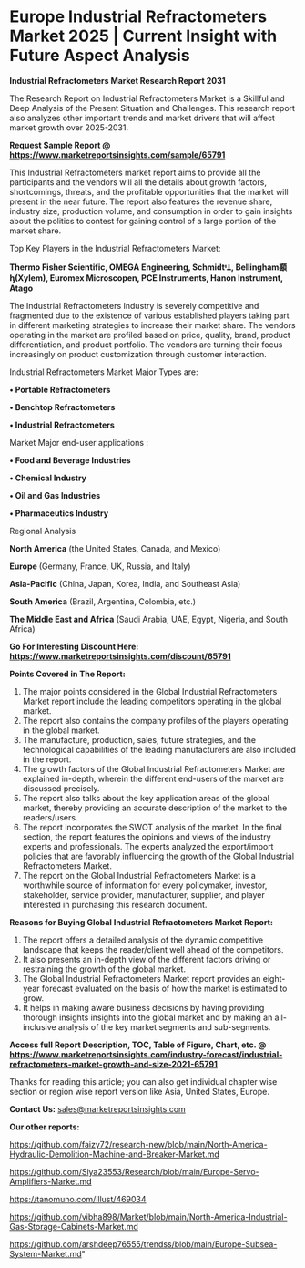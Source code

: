 # Europe Industrial Refractometers Market 2025 | Current Insight with Future Aspect Analysis

<strong>Industrial Refractometers Market Research Report 2031</strong>

The Research Report on Industrial Refractometers Market is a Skillful and Deep Analysis of the Present Situation and Challenges. This research report also analyzes other important trends and market drivers that will affect market growth over 2025-2031.

<strong>Request Sample Report @ <a href=https://www.marketreportsinsights.com/sample/65791>https://www.marketreportsinsights.com/sample/65791</a></strong>

This Industrial Refractometers market report aims to provide all the participants and the vendors will all the details about growth factors, shortcomings, threats, and the profitable opportunities that the market will present in the near future. The report also features the revenue share, industry size, production volume, and consumption in order to gain insights about the politics to contest for gaining control of a large portion of the market share.

Top Key Players in the Industrial Refractometers Market:

<strong>Thermo Fisher Scientific, OMEGA Engineering, SchmidtᶧꞱ, Bellingham䫖ꞕ(Xylem), Euromex Microscopen, PCE Instruments, Hanon Instrument, Atago</strong>

The Industrial Refractometers Industry is severely competitive and fragmented due to the existence of various established players taking part in different marketing strategies to increase their market share. The vendors operating in the market are profiled based on price, quality, brand, product differentiation, and product portfolio. The vendors are turning their focus increasingly on product customization through customer interaction.

Industrial Refractometers Market Major Types are:

<strong>• Portable Refractometers

• Benchtop Refractometers

• Industrial Refractometers</strong>

Market Major end-user applications :

<strong>• Food and Beverage Industries

• Chemical Industry

• Oil and Gas Industries

• Pharmaceutics Industry</strong>

Regional Analysis

</u><strong><b>North America</b></strong> (the United States, Canada, and Mexico)

<strong><b>Europe </b></strong>(Germany, France, UK, Russia, and Italy)

<strong><b>Asia-Pacific</b></strong> (China, Japan, Korea, India, and Southeast Asia)

<strong><b>South America</b></strong> (Brazil, Argentina, Colombia, etc.)

<strong><b>The Middle East and Africa</b></strong> (Saudi Arabia, UAE, Egypt, Nigeria, and South Africa)

<strong>Go For Interesting Discount Here: <a href=https://www.marketreportsinsights.com/discount/65791>https://www.marketreportsinsights.com/discount/65791</a></strong>

<strong>Points Covered in The Report:</strong>
<ol>
  <li>The major points considered in the Global Industrial Refractometers Market report include the leading competitors operating in the global market.</li>
  <li>The report also contains the company profiles of the players operating in the global market.</li>
  <li>The manufacture, production, sales, future strategies, and the technological capabilities of the leading manufacturers are also included in the report.</li>
  <li>The growth factors of the Global Industrial Refractometers Market are explained in-depth, wherein the different end-users of the market are discussed precisely.</li>
  <li>The report also talks about the key application areas of the global market, thereby providing an accurate description of the market to the readers/users.</li>
  <li>The report incorporates the SWOT analysis of the market. In the final section, the report features the opinions and views of the industry experts and professionals. The experts analyzed the export/import policies that are favorably influencing the growth of the Global Industrial Refractometers Market.</li>
  <li>The report on the Global Industrial Refractometers Market is a worthwhile source of information for every policymaker, investor, stakeholder, service provider, manufacturer, supplier, and player interested in purchasing this research document.</li>
</ol>
<strong>Reasons for Buying Global Industrial Refractometers Market Report:</strong>

<ol>
  <li>The report offers a detailed analysis of the dynamic competitive landscape that keeps the reader/client well ahead of the competitors.</li>
  <li>It also presents an in-depth view of the different factors driving or restraining the growth of the global market.</li>
  <li>The Global Industrial Refractometers Market report provides an eight-year forecast evaluated on the basis of how the market is estimated to grow.</li>
  <li>It helps in making aware business decisions by having providing thorough insights insights into the global market and by making an all-inclusive analysis of the key market segments and sub-segments.</li>
</ol>
<strong>Access full Report Description, TOC, Table of Figure, Chart, etc. @ <a href=https://www.marketreportsinsights.com/industry-forecast/industrial-refractometers-market-growth-and-size-2021-65791>https://www.marketreportsinsights.com/industry-forecast/industrial-refractometers-market-growth-and-size-2021-65791</a></strong>


Thanks for reading this article; you can also get individual chapter wise section or region wise report version like Asia, United States, Europe.

<strong>Contact Us:</strong>
sales@marketreportsinsights.com

<strong>Our other reports:</strong>

<a href=https://github.com/faizy72/research-new/blob/main/North-America-Hydraulic-Demolition-Machine-and-Breaker-Market.md>https://github.com/faizy72/research-new/blob/main/North-America-Hydraulic-Demolition-Machine-and-Breaker-Market.md</a>

<a href=https://github.com/Siya23553/Research/blob/main/Europe-Servo-Amplifiers-Market.md>https://github.com/Siya23553/Research/blob/main/Europe-Servo-Amplifiers-Market.md</a>

<a href=https://tanomuno.com/illust/469034>https://tanomuno.com/illust/469034</a>

<a href=https://github.com/vibha898/Market/blob/main/North-America-Industrial-Gas-Storage-Cabinets-Market.md>https://github.com/vibha898/Market/blob/main/North-America-Industrial-Gas-Storage-Cabinets-Market.md</a>

<a href=https://github.com/arshdeep76555/trendss/blob/main/Europe-Subsea-System-Market.md>https://github.com/arshdeep76555/trendss/blob/main/Europe-Subsea-System-Market.md</a>"
